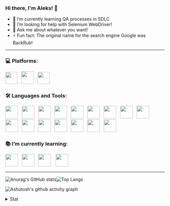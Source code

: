 ### Hi there, I'm Aleks! 👋

- 🌱 I’m currently learning QA processes in SDLC
- 🤔 I’m looking for help with Selenium WebDriver!
- 💬 Ask me about whatever you want!
- ⚡ Fun fact: The original name for the search engine Google was BackRub!
***
<h3 align="left">💻 Platforms:</h3>
<p align="left">
  <span><a href="https://www.microsoft.com" target="_blank" alt="windowsos" title="WindowsOS"> <img src="https://upload.wikimedia.org/wikipedia/commons/thumb/8/87/Windows_logo_-_2021.svg/240px-Windows_logo_-_2021.svg.png" height="38"/></a></span>&nbsp&nbsp
  <span><a href="https://www.kernel.org" target="_blank" alt="linuxosos" title="LinuxOS"> <img src="https://upload.wikimedia.org/wikipedia/commons/thumb/3/35/Tux.svg/800px-Tux.svg.png" height="40"/></a></span>&nbsp;&nbsp;
  <span><a href="https://developer.android.com" target="_blank" alt="androidos" title="AndroidOS"> <img src="https://upload.wikimedia.org/wikipedia/commons/thumb/e/e0/Android_robot_%282014-2019%29.svg/800px-Android_robot_%282014-2019%29.svg.png" height="38"/></a></span>
 </p>

<h3 align="left">🛠️ Languages and Tools:</h3>
<p align="left">
  <span><a href="https:/https://www.w3.org/html" target="_blank" alt="html5" title="HTML5"> <img src="https://upload.wikimedia.org/wikipedia/commons/thumb/6/61/HTML5_logo_and_wordmark.svg/800px-HTML5_logo_and_wordmark.svg.png" height="40"/></a></span>&nbsp;&nbsp;
  <span><a href="https://www.w3.org/Style/CSS" target="_blank" alt="css3" title="CSS3"> <img src="https://upload.wikimedia.org/wikipedia/commons/thumb/d/d5/CSS3_logo_and_wordmark.svg/800px-CSS3_logo_and_wordmark.svg.png" height="40"/></a></span>&nbsp;&nbsp;
  <span><a href="https://www.iso.org/standard/63555.html" target="_blank" alt="sql" title="SQL"> <img src="https://www.zeluslugi.ru/upload/news/terms20191115-1.png" height="40"/></a></span>&nbsp;&nbsp;
  <span><a href="https://www.postman.com" target="_blank" alt="postman" title="Postman"> <img src="https://www.vectorlogo.zone/logos/getpostman/getpostman-icon.svg" height="40"/></a></span>&nbsp;&nbsp;
  <span><a href="https://swagger.io/tools/swagger-ui/" target="_blank" alt="swagger ui" title="Swagger UI"> <img src="https://upload.wikimedia.org/wikipedia/commons/a/ab/Swagger-logo.png" height="40"/></a></span>&nbsp;&nbsp;
  <span><a href="https://www.soapui.org" target="_blank" alt="soapui" title="SoapUI"> <img src="https://www.airslate.com/preview/explorebots/development/soapui.svg" height="40"/></a></span>&nbsp;&nbsp;
   <span><a href="https://www.telerik.com/fiddler" target="_blank" alt="fiddler" title="Fiddler"> <img src="https://1.bp.blogspot.com/-wPCmBo9VAHU/X6RFiiawFkI/AAAAAAAAFlY/7Crbsk5Ele4OWp8FL35HBr-Fr7DT0A9LQCLcBGAsYHQ/s200/Fiddler-Everywhere-Icon.png" height="40"/></a></span>&nbsp;&nbsp;
  <span><a href="https://www.charlesproxy.com" target="_blank" alt="charles" title="Charles"> <img src="https://user-images.githubusercontent.com/15472/41327135-e4bf090c-6eca-11e8-9b76-032e8e2b0707.png" height="40"/></a></span>&nbsp;&nbsp;
  <span><a href="https://developer.android.com/studio" target="_blank" alt="android studio" title="Android Studio"> <img src="https://images.velog.io/images/zxcmnb05/post/7656d630-858c-4e44-aeb7-6730cf2e964d/studio-icon.svg" height="40"/></a></span>&nbsp;&nbsp;
  <span><a href="https://www.virtualbox.org/" target="_blank" alt="virtualbox" title="VirtualBox"> <img src="https://upload.wikimedia.org/wikipedia/commons/d/d5/Virtualbox_logo.png" height="40"/></a></span>&nbsp;&nbsp;
  <span><a href="https://git-scm.com" target="_blank" alt="git" title="Git"> <img src="https://www.vectorlogo.zone/logos/git-scm/git-scm-icon.svg" height="40"/></a></span>&nbsp;&nbsp;
  <span><a href="https://github.com" target="_blank" alt="github" title="GitHub"> <img src="https://upload.wikimedia.org/wikipedia/commons/thumb/9/95/Font_Awesome_5_brands_github.svg/800px-Font_Awesome_5_brands_github.svg.png" height="40"/></a></span>&nbsp;&nbsp;
  <span><a href="https://www.atlassian.com/software/jira" target="_blank" alt="jira" title="Jira"> <img src="https://cdn.icon-icons.com/icons2/2699/PNG/512/atlassian_jira_logo_icon_170511.png" height="40"/></a></span>&nbsp;&nbsp;
  <span><a href="https://www.atlassian.com/software/confluence" target="_blank" alt="confluence" title="Confluence"> <img src="https://seeklogo.com/images/C/confluence-logo-D9B07137C2-seeklogo.com.png" height="40"/></a></span>&nbsp;&nbsp;
  <span><a href="https://trello.com" target="_blank" alt="trello" title="Trello"> <img src="https://upload.wikimedia.org/wikipedia/commons/thumb/1/17/Antu_trello.svg/240px-Antu_trello.svg.png" height="40"/></a></span>&nbsp;&nbsp;
   <span><a href="https://www.adobe.com/products/photoshop.html" target="_blank" alt="photoshop" title="Adobe Photoshop"> <img src="https://upload.wikimedia.org/wikipedia/commons/thumb/a/af/Adobe_Photoshop_CC_icon.svg/246px-Adobe_Photoshop_CC_icon.svg.png" height="40"/></a></span>
 </p>

 <h3 align="left">📚 I’m currently learning:</h3>
<p align="left">
 <span><a href="https://jmeter.apache.org" target="_blank" alt="jmeter" title="Apache JMeter"> <img src="https://jmeter.apache.org/images/jmeter_square.png" height="40"/></a></span>&nbsp&nbsp
  <span><a href="https://www.selenium.dev" target="_blank" alt="selenium" title="Selenium WebDriver"> <img src="https://raw.githubusercontent.com/detain/svg-logos/780f25886640cef088af994181646db2f6b1a3f8/svg/selenium-logo.svg" height="40"/></a></span>&nbsp;&nbsp;
  <span><a href="https://www.jenkins.io" target="_blank" alt="jenkins" title="Jenkins"> <img src="https://www.vectorlogo.zone/logos/jenkins/jenkins-icon.svg" height="40"/></a></span> &nbsp;&nbsp;
  <span><a href="https://www.mongodb.com/" target="_blank" alt="mongodb" title="MongoDB"> <img src="https://avatars.githubusercontent.com/u/45120?s=200&v=4" height="40"/></a></span>
  </p>
  <hr>
  
![Anurag's GitHub stats](https://github-readme-stats.vercel.app/api?username=lleks&show_icons=true&h&bg_color=fff0&text_color=A4A4A4&include_all_commits=true&custom_title=GitHub_Stats&hide_border=true&title_color=447bbb&icon_color=447bbb)![Top Langs](https://github-readme-stats.vercel.app/api/top-langs/?username=lleks&layout=compact&bg_color=fff0&text_color=A4A4A4&hide_border=true&title_color=447bbb&icon_color=447bbb)

![Ashutosh's github activity graph](https://activity-graph.herokuapp.com/graph?username=lleks&bg_color=fff0&hide_border=true&line=447bbb&color=447bbb)

<details>
  <summary>Stat</summary>
  <img align="left" alt="GitHubStats" src="https://komarev.com/ghpvc/?username=lleks&color=blue"
</details>       


<!--
**lleks/lleks** is a ✨ _special_ ✨ repository because its `README.md` (this file) appears on your GitHub profile.

Here are some ideas to get you started:

- 🔭 I’m currently working on ...
- 🌱 I’m currently learning ...
- 👯 I’m looking to collaborate on ...
- 🤔 I’m looking for help with ...
- 💬 Ask me about ...
- 📫 How to reach me: ...
- 😄 Pronouns: ...
- ⚡ Fun fact: ...
-->

